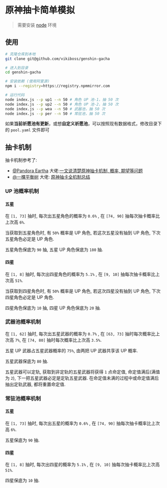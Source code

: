 # 原神抽卡简单模拟

> 需要安装 [node](https://nodejs.org/) 环境

## 使用

```bash
# 克隆仓库到本地
git clone git@github.com/vikiboss/genshin-gacha

# 进入到目录
cd genshin-gacha

# 安装依赖 (使用阿里源)
npm i --registry=https://registry.npmmirror.com

# 运行代码
node index.js --p up1 --n 50 # 角色 UP 池-1，抽 50 次
node index.js --p up2 --n 50 # 角色 UP 池-2，抽 50 次
node index.js --p wea --n 50 # 武器池，抽 50 次
node index.js --p per --n 50 # 常驻池，抽 50 次
```

如果**当前祈愿池有更新**，或想**自定义祈愿池**，可以按照现有数据格式，修改目录下的 `pool.yaml` 文件即可

## 抽卡机制

抽卡机制参考了:

- [@Pandora Eartha​](https://www.zhihu.com/people/PandoraEartha) 大佬:[一文说清楚原神抽卡机制, 概率, 期望等问题](https://zhuanlan.zhihu.com/p/522246996)
- [@一棵平衡树](https://space.bilibili.com/6165300) 大佬: [原神抽卡全机制总结](https://www.bilibili.com/read/cv10468091)

### UP 池概率机制

#### 五星

在 `[1, 73]` 抽时, 每次出五星角色的概率为 `0.6%` , 在 `[74, 90]` 抽每次抽卡概率比上次高 `6%`.

当获取到五星角色时, 有 `50%` 概率是 UP 角色, 若这次五星没有抽到 UP 角色, 下次五星角色必定是 UP 角色.

五星角色保底为 `90` 抽, 五星 UP 角色保底为 `180` 抽.

#### 四星

在 `[1, 8]` 抽时, 每次出四星角色的概率为 `5.1%` , 在 `[9, 10]` 抽每次抽卡概率比上次高 `51%`.

当获取到四星角色时, 有 `50%` 概率是 UP 角色, 若这次四星没有抽到 UP 角色, 下次四星角色必定是 UP 角色.

四星角色保底为 `10` 抽, 四星 UP 角色保底为 `20` 抽.

### 武器池概率机制

在 `[1, 62]` 抽时, 每次出五星武器的概率为 `0.7%` , 在 `[63, 73]` 抽时每次概率比上次高 `7%`, 在 `[74, 80]` 抽时每次概率比上次高 `3.5%`.

五星 UP 武器占五星武器概率的 `75%`, 由两把 UP 武器共享该 UP 概率.

五星武器保底为 `80` 抽.

五星武器可以定轨, 获取到非定轨的五星武器将获得 `1` 点命定值, 命定值满后(满值为 `2`), 下一把五星武器必定是定轨五星武器. 在命定值未满的过程中或命定值满后抽出定轨武器, 都将重置命定值.

### 常驻池概率机制

#### 五星

在 `[1, 73]` 抽时, 每次出五星的概率为 `0.6%` , 在 `[74, 90]` 抽每次抽卡概率比上次高 `6%`.

五星保底为 `90` 抽.

#### 四星

在 `[1, 8]` 抽时, 每次出四星的概率为 `5.1%` , 在 `[9, 10]` 抽每次抽卡概率比上次高 `51%`.

四星保底为 `10` 抽.
